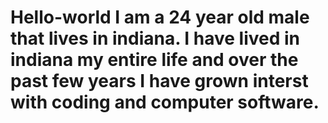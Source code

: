 # Hello-world I am a 24 year old male that lives in indiana. I have lived in indiana my entire life and over the past few years I have grown interst with coding and computer software.
